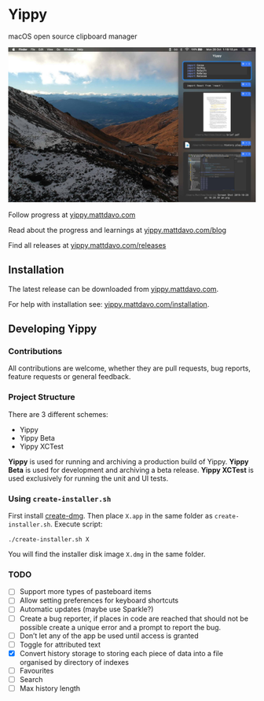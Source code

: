 # Yippy
macOS open source clipboard manager

![screenshot](images/screenshot.jpg)

Follow progress at <a href="https://yippy.mattdavo.com" target="_blank">yippy.mattdavo.com</a>

Read about the progress and learnings at <a href="https://yippy.mattdavo.com/blog" target="_blank">yippy.mattdavo.com/blog</a>

Find all releases at <a href="https://yippy.mattdavo.com/releases" target="_blank">yippy.mattdavo.com/releases</a>

## Installation
The latest release can be downloaded from <a href="https://yippy.mattdavo.com" target="_blank">yippy.mattdavo.com</a>.

For help with installation see: <a href="https://yippy.mattdavo.com/installation" target="_blank">yippy.mattdavo.com/installation</a>.

## Developing Yippy
### Contributions
All contributions are welcome, whether they are pull requests, bug reports, feature requests or general feedback.

### Project Structure
There are 3 different schemes:
- Yippy
- Yippy Beta
- Yippy XCTest

__Yippy__ is used for running and archiving a production build of Yippy. __Yippy Beta__ is used for development and archiving a beta release. __Yippy XCTest__ is used exclusively for running the unit and UI tests.

### Using `create-installer.sh`
First install <a href="https://github.com/andreyvit/create-dmg" target="_blank">create-dmg</a>. Then place `X.app` in the same folder as `create-installer.sh`. Execute script:
```
./create-installer.sh X
```

You will find the installer disk image `X.dmg` in the same folder.

### TODO
- [ ] Support more types of pasteboard items
- [ ] Allow setting preferences for keyboard shortcuts
- [ ] Automatic updates (maybe use Sparkle?)
- [ ] Create a bug reporter, if places in code are reached that should not be possible create a unique error and a prompt to report the bug.
- [ ] Don’t let any of the app be used until access is granted
- [ ] Toggle for attributed text
- [x] Convert history storage to storing each piece of data into a file organised by directory of indexes
- [ ] Favourites
- [ ] Search
- [ ] Max history length
